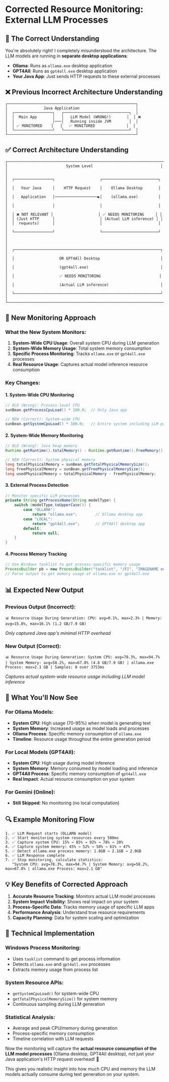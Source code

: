 # Corrected Resource Monitoring: External LLM Processes

## 🎯 **The Correct Understanding**

You're absolutely right! I completely misunderstood the architecture. The LLM models are running in **separate desktop applications**:

- **Ollama**: Runs as `ollama.exe` desktop application
- **GPT4All**: Runs as `gpt4all.exe` desktop application  
- **Your Java App**: Just sends HTTP requests to these external processes

## ❌ **Previous Incorrect Architecture Understanding**

```
┌─────────────────────────────────────────────────────────┐
│                Java Application                         │
│  ┌─────────────────┐   ┌─────────────────────────────┐  │
│  │  Main App       │   │   LLM Model (WRONG!)       │  │ ❌
│  │                 │───│   Running inside JVM        │  │
│  │ ✅ MONITORED    │   │   ✅ MONITORED              │  │
│  └─────────────────┘   └─────────────────────────────┘  │
└─────────────────────────────────────────────────────────┘
```

## ✅ **Correct Architecture Understanding**

```
┌─────────────────────────────────────────────────────────────────────┐
│                          System Level                              │
│                                                                     │
│  ┌─────────────────┐                    ┌─────────────────────────┐ │
│  │   Your Java     │    HTTP Request    │    Ollama Desktop       │ │
│  │   Application   │───────────────────▶│    (ollama.exe)         │ │
│  │                 │                    │                         │ │
│  │ ❌ NOT RELEVANT │                    │ ✅ NEEDS MONITORING     │ │
│  │ (Just HTTP      │                    │ (Actual LLM inference) │ │
│  │  requests)      │                    │                         │ │
│  └─────────────────┘                    └─────────────────────────┘ │
│                                                                     │
│  ┌─────────────────────────────────────────────────────────────────┐ │
│  │                    OR GPT4All Desktop                           │ │
│  │                    (gpt4all.exe)                                │ │
│  │                    ✅ NEEDS MONITORING                          │ │
│  │                    (Actual LLM inference)                       │ │
│  └─────────────────────────────────────────────────────────────────┘ │
└─────────────────────────────────────────────────────────────────────┘
```

## 🔄 **New Monitoring Approach**

### **What the New System Monitors:**

1. **System-Wide CPU Usage**: Overall system CPU during LLM generation
2. **System-Wide Memory Usage**: Total system memory consumption  
3. **Specific Process Monitoring**: Tracks `ollama.exe` or `gpt4all.exe` processes
4. **Real Resource Usage**: Captures actual model inference resource consumption

### **Key Changes:**

#### **1. System-Wide CPU Monitoring**
```java
// OLD (Wrong): Process-level CPU
sunBean.getProcessCpuLoad() * 100.0;  // Only Java app

// NEW (Correct): System-wide CPU  
sunBean.getSystemCpuLoad() * 100.0;   // Entire system including LLM processes
```

#### **2. System-Wide Memory Monitoring**
```java
// OLD (Wrong): Java heap memory
Runtime.getRuntime().totalMemory() - Runtime.getRuntime().freeMemory();

// NEW (Correct): System physical memory
long totalPhysicalMemory = sunBean.getTotalPhysicalMemorySize();
long freePhysicalMemory = sunBean.getFreePhysicalMemorySize();
long usedPhysicalMemory = totalPhysicalMemory - freePhysicalMemory;
```

#### **3. External Process Detection**
```java
// Monitor specific LLM processes
private String getProcessName(String modelType) {
    switch (modelType.toUpperCase()) {
        case "OLLAMA":
            return "ollama.exe";        // Ollama desktop app
        case "LOCAL":
            return "gpt4all.exe";       // GPT4All desktop app
        default:
            return null;
    }
}
```

#### **4. Process Memory Tracking**
```java
// Use Windows tasklist to get process-specific memory usage
ProcessBuilder pb = new ProcessBuilder("tasklist", "/FI", "IMAGENAME eq " + processName, "/FO", "CSV");
// Parse output to get memory usage of ollama.exe or gpt4all.exe
```

## 📊 **Expected New Output**

### **Previous Output (Incorrect):**
```
📊 Resource Usage During Generation: CPU: avg=0.1%, max=2.3% | Memory: avg=15.8%, max=16.1% (1.2 GB/7.9 GB)
```
*Only captured Java app's minimal HTTP overhead*

### **New Output (Correct):**
```
📊 Resource Usage During Generation: System CPU: avg=78.3%, max=94.7% | System Memory: avg=58.2%, max=67.8% (4.6 GB/7.9 GB) | ollama.exe Process: max=2.1 GB | Samples: 8 over 3753ms
```
*Captures actual system-wide resource usage including LLM model inference*

## 🎯 **What You'll Now See**

### **For Ollama Models:**
- **System CPU**: High usage (70-95%) when model is generating text
- **System Memory**: Increased usage as model loads and processes
- **Ollama Process**: Specific memory consumption of `ollama.exe`
- **Timeline**: Resource usage throughout the entire generation period

### **For Local Models (GPT4All):**
- **System CPU**: High usage during model inference
- **System Memory**: Memory consumed by model loading and inference  
- **GPT4All Process**: Specific memory consumption of `gpt4all.exe`
- **Real Impact**: Actual resource consumption on your system

### **For Gemini (Online):**
- **Still Skipped**: No monitoring (no local computation)

## 🔍 **Example Monitoring Flow**

```
1. ✅ LLM Request starts (OLLAMA model)
2. ✅ Start monitoring system resources every 500ms
3. ✅ Capture system CPU: 15% → 85% → 92% → 78% → 20%
4. ✅ Capture system memory: 45% → 52% → 58% → 61% → 47%
5. ✅ Detect ollama.exe process memory: 1.8GB → 2.1GB → 2.0GB
6. ✅ LLM Response complete
7. ✅ Stop monitoring, calculate statistics:
   "System CPU: avg=78.3%, max=94.7% | System Memory: avg=58.2%, max=67.8% | ollama.exe Process: max=2.1 GB"
```

## 💡 **Key Benefits of Corrected Approach**

1. **Accurate Resource Tracking**: Monitors actual LLM model processes
2. **System Impact Visibility**: Shows real impact on your system
3. **Process-Specific Data**: Tracks memory usage of specific LLM apps
4. **Performance Analysis**: Understand true resource requirements
5. **Capacity Planning**: Data for system scaling and optimization

## 🔧 **Technical Implementation**

### **Windows Process Monitoring:**
- Uses `tasklist` command to get process information
- Detects `ollama.exe` and `gpt4all.exe` processes
- Extracts memory usage from process list

### **System Resource APIs:**
- `getSystemCpuLoad()` for system-wide CPU
- `getTotalPhysicalMemorySize()` for system memory
- Continuous sampling during LLM generation

### **Statistical Analysis:**
- Average and peak CPU/memory during generation
- Process-specific memory consumption
- Timeline correlation with LLM requests

Now the monitoring will capture the **actual resource consumption of the LLM model processes** (Ollama desktop, GPT4All desktop), not just your Java application's HTTP request overhead! 🎯

This gives you realistic insight into how much CPU and memory the LLM models actually consume during text generation on your system.
